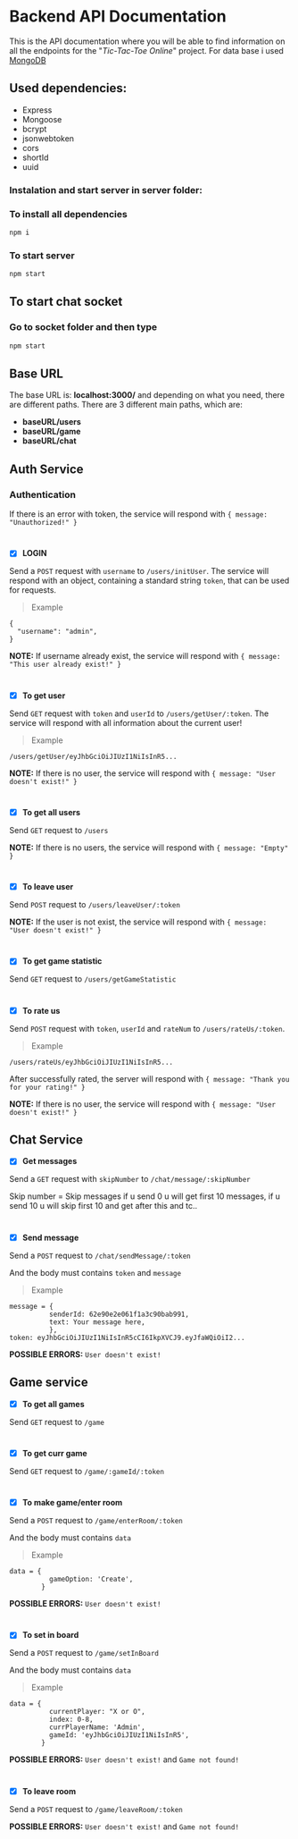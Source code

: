 # Backend API Documentation
This is the API documentation where you will be able to find information on all the endpoints for the "*Tic-Tac-Toe Online*" project.
For data base i used [MongoDB](https://www.mongodb.com/) 

## Used dependencies:
- Express
- Mongoose
- bcrypt
- jsonwebtoken
- cors
- shortId
- uuid


### Instalation and start server in server folder:

### To install all dependencies
```bash
npm i
```

### To start server
```bash
npm start
```

## To start chat socket
### Go to socket folder and then type
```bash
npm start
```

## Base URL
The base URL is: **localhost:3000/** and depending on what you need, there are different paths.
There are 3 different main paths, which are:
-  **baseURL/users**
-  **baseURL/game**
-  **baseURL/chat**

## Auth Service

### Authentication

If there is an error with token, the service will respond with ```{ message: "Unauthorized!" }```

#
- [x] **LOGIN**

Send a ```POST``` request with ```username``` to ```/users/initUser```. The service will respond with an object, containing a standard string ```token```, that can be used for requests.

> Example
```
{
  "username": "admin",
}
```

**NOTE:** If username already exist, the service will respond with ```{ message: "This user already exist!" }```
#
- [x] **To get user**

Send ```GET``` request with ```token``` and ```userId``` to ```/users/getUser/:token```. The service will respond with all information about the current user!

> Example
```
/users/getUser/eyJhbGciOiJIUzI1NiIsInR5...
```

**NOTE:** If there is no user, the service will respond with ```{ message: "User doesn't exist!" }```
#
- [x] **To get all users**

Send ```GET``` request to ```/users```

**NOTE:** If there is no users, the service will respond with ```{ message: "Empty" }```

#
- [x] **To leave user**

Send ```POST``` request to ```/users/leaveUser/:token```

**NOTE:** If the user is not exist, the service will respond with ```{ message: "User doesn't exist!" }```

#
- [x] **To get game statistic**

Send ```GET``` request to ```/users/getGameStatistic```

#
- [x] **To rate us**

Send ```POST``` request with ```token```, ```userId``` and ```rateNum``` to ```/users/rateUs/:token```.

> Example
```
/users/rateUs/eyJhbGciOiJIUzI1NiIsInR5...
```

After successfully rated, the server will respond with ```{ message: "Thank you for your rating!" }```

**NOTE:** If there is no user, the service will respond with ```{ message: "User doesn't exist!" }```

## Chat Service

- [x] **Get messages**

Send a ```GET``` request with ```skipNumber``` to ```/chat/message/:skipNumber```

Skip number = Skip messages
if u send 0 u will get first 10 messages, if u send 10 u will skip first 10 and get after this and tc..

#
- [x] **Send message**

Send a ```POST``` request to ```/chat/sendMessage/:token```

And the body must contains ```token``` and ```message```

> Example
```
message = {
          senderId: 62e90e2e061f1a3c90bab991,
          text: Your message here,
          },
token: eyJhbGciOiJIUzI1NiIsInR5cCI6IkpXVCJ9.eyJfaWQiOiI2...
```

**POSSIBLE ERRORS:** ```User doesn't exist!```

## Game service

- [x] **To get all games**

Send ```GET``` request to ```/game```

#
- [x] **To get curr game**

Send ```GET``` request to ```/game/:gameId/:token```

#
- [x] **To make game/enter room**

Send a ```POST``` request to ```/game/enterRoom/:token```

And the body must contains ```data```

> Example
```
data = {
          gameOption: 'Create',
        }
```

**POSSIBLE ERRORS:** ```User doesn't exist!```

#
- [x] **To set in board**

Send a ```POST``` request to ```/game/setInBoard```

And the body must contains ```data```

> Example
```
data = {
          currentPlayer: "X or O",
          index: 0-8,
          currPlayerName: 'Admin',
          gameId: 'eyJhbGciOiJIUzI1NiIsInR5',
        }
```

**POSSIBLE ERRORS:** ```User doesn't exist!``` and ```Game not found!```

#
- [x] **To leave room**

Send a ```POST``` request to ```/game/leaveRoom/:token```

**POSSIBLE ERRORS:** ```User doesn't exist!``` and ```Game not found!```













